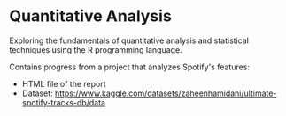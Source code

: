 # Quantitative Analysis
Exploring the fundamentals of quantitative analysis and statistical techniques using the R programming language.

Contains progress from a project that analyzes Spotify's features:
* HTML file of the report
* Dataset: https://www.kaggle.com/datasets/zaheenhamidani/ultimate-spotify-tracks-db/data 
